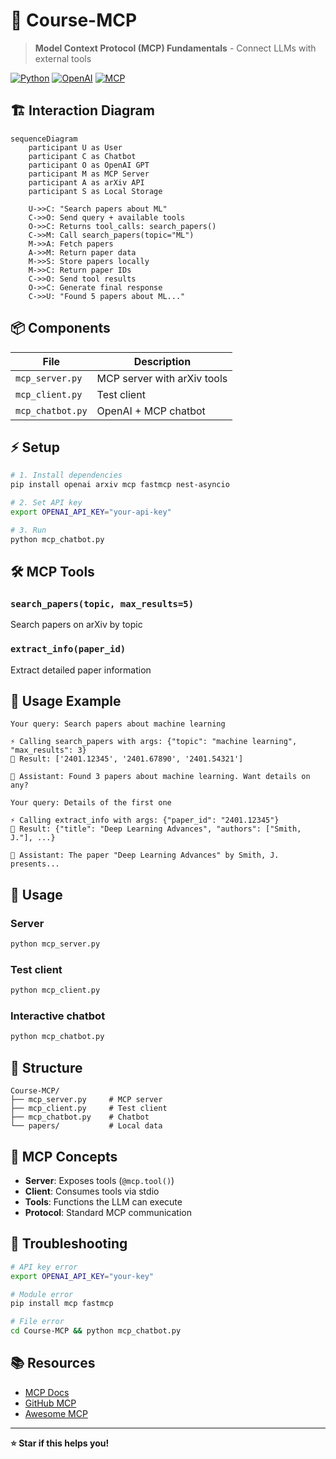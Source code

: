 # 🚀 Course-MCP

> **Model Context Protocol (MCP) Fundamentals** - Connect LLMs with external tools

[![Python](https://img.shields.io/badge/Python-3.8+-blue.svg)](https://python.org)
[![OpenAI](https://img.shields.io/badge/OpenAI-GPT--4-green.svg)](https://openai.com)
[![MCP](https://img.shields.io/badge/MCP-Protocol-orange.svg)](https://modelcontextprotocol.io)

## 🏗️ Interaction Diagram

```mermaid
sequenceDiagram
    participant U as User
    participant C as Chatbot
    participant O as OpenAI GPT
    participant M as MCP Server
    participant A as arXiv API
    participant S as Local Storage

    U->>C: "Search papers about ML"
    C->>O: Send query + available tools
    O->>C: Returns tool_calls: search_papers()
    C->>M: Call search_papers(topic="ML")
    M->>A: Fetch papers
    A->>M: Return paper data
    M->>S: Store papers locally
    M->>C: Return paper IDs
    C->>O: Send tool results
    O->>C: Generate final response
    C->>U: "Found 5 papers about ML..."
```

## 📦 Components

| File | Description |
|------|-------------|
| `mcp_server.py` | MCP server with arXiv tools |
| `mcp_client.py` | Test client |
| `mcp_chatbot.py` | OpenAI + MCP chatbot |

## ⚡ Setup

```bash
# 1. Install dependencies
pip install openai arxiv mcp fastmcp nest-asyncio

# 2. Set API key
export OPENAI_API_KEY="your-api-key"

# 3. Run
python mcp_chatbot.py
```

## 🛠️ MCP Tools

### `search_papers(topic, max_results=5)`
Search papers on arXiv by topic

### `extract_info(paper_id)`
Extract detailed paper information

## 💬 Usage Example

```
Your query: Search papers about machine learning

⚡ Calling search_papers with args: {"topic": "machine learning", "max_results": 3}
📄 Result: ['2401.12345', '2401.67890', '2401.54321']

🤖 Assistant: Found 3 papers about machine learning. Want details on any?

Your query: Details of the first one

⚡ Calling extract_info with args: {"paper_id": "2401.12345"}
📄 Result: {"title": "Deep Learning Advances", "authors": ["Smith, J."], ...}

🤖 Assistant: The paper "Deep Learning Advances" by Smith, J. presents...
```

## 🚀 Usage

### Server
```bash
python mcp_server.py
```

### Test client
```bash
python mcp_client.py
```

### Interactive chatbot
```bash
python mcp_chatbot.py
```

## 📁 Structure

```
Course-MCP/
├── mcp_server.py     # MCP server
├── mcp_client.py     # Test client
├── mcp_chatbot.py    # Chatbot
└── papers/           # Local data
```

## 🧠 MCP Concepts

- **Server**: Exposes tools (`@mcp.tool()`)
- **Client**: Consumes tools via stdio
- **Tools**: Functions the LLM can execute
- **Protocol**: Standard MCP communication

## 🔧 Troubleshooting

```bash
# API key error
export OPENAI_API_KEY="your-key"

# Module error
pip install mcp fastmcp

# File error
cd Course-MCP && python mcp_chatbot.py
```

## 📚 Resources

- [MCP Docs](https://modelcontextprotocol.io)
- [GitHub MCP](https://github.com/github/github-mcp-server)
- [Awesome MCP](https://github.com/punkpeye/awesome-mcp-servers)

---

**⭐ Star if this helps you!**
